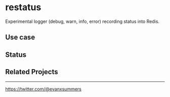 # restatus

Experimental logger (debug, warn, info, error) recording status into Redis.

## Use case

## Status

## Related Projects

<hr>

https://twitter.com/@evanxsummers
